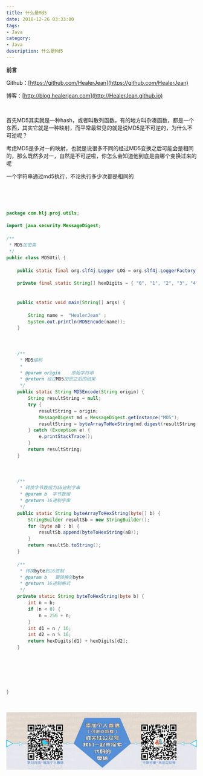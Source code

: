 ```yaml
---
title: 什么是Md5
date: 2018-12-26 03:33:00
tags: 
- Java
category: 
- Java
description: 什么是Md5
---
```





**前言**     

 Github：[https://github.com/HealerJean](https://github.com/HealerJean)         

 博客：[http://blog.healerjean.com](http://HealerJean.github.io)    

​     

首先MD5其实就是一种hash，或者叫散列函数，有的地方叫杂凑函数，都是一个东西，其实它就是一种映射，而平常最常见的就是说MD5是不可逆的，为什么不可逆呢？     

考虑MD5是多对一的映射，也就是说很多不同的经过MD5变换之后可能会是相同的，那么既然多对一，自然是不可逆啦，你怎么会知道他到底是由哪个变换过来的呢     

一个字符串通过md5执行，不论执行多少次都是相同的


​     

```java


package com.hlj.proj.utils;

import java.security.MessageDigest;

/**
 * MD5加密类
 */
public class MD5Util {

	public static final org.slf4j.Logger LOG = org.slf4j.LoggerFactory.getLogger(MD5Util.class);

	private final static String[] hexDigits = { "0", "1", "2", "3", "4", "5", "6", "7", "8", "9", "a", "b", "c", "d", "e", "f" };


	public static void main(String[] args) {

		String name =  "HealerJean" ;
		System.out.println(MD5Encode(name));
	}



	/**
	 * MD5编码
	 *
	 * @param origin    原始字符串
	 * @return 经过MD5加密之后的结果
	 */
	public static String MD5Encode(String origin) {
		String resultString = null;
		try {
			resultString = origin;
			MessageDigest md = MessageDigest.getInstance("MD5");
			resultString = byteArrayToHexString(md.digest(resultString.getBytes("UTF-8")));
		} catch (Exception e) {
			e.printStackTrace();
		}
		return resultString;
	}



	/**
	 * 转换字节数组为16进制字串
	 * @param b  字节数组
	 * @return 16进制字串
	 */
	public static String byteArrayToHexString(byte[] b) {
		StringBuilder resultSb = new StringBuilder();
		for (byte aB : b) {
			resultSb.append(byteToHexString(aB));
		}
		return resultSb.toString();
	}

	/**
	 * 转换byte到16进制
	 * @param b   要转换的byte
	 * @return 16进制格式
	 */
	private static String byteToHexString(byte b) {
		int n = b;
		if (n < 0) {
			n = 256 + n;
		}
		int d1 = n / 16;
		int d2 = n % 16;
		return hexDigits[d1] + hexDigits[d2];
	}






}


```

​     



![ContactAuthor](https://raw.githubusercontent.com/HealerJean/HealerJean.github.io/master/assets/img/artical_bottom.jpg)



<!-- Gitalk 评论 start  -->

<link rel="stylesheet" href="https://unpkg.com/gitalk/dist/gitalk.css">
<script src="https://unpkg.com/gitalk@latest/dist/gitalk.min.js"></script> 
<div id="gitalk-container"></div>    
 <script type="text/javascript">
    var gitalk = new Gitalk({
		clientID: `1d164cd85549874d0e3a`,
		clientSecret: `527c3d223d1e6608953e835b547061037d140355`,
		repo: `HealerJean.github.io`,
		owner: 'HealerJean',
		admin: ['HealerJean'],
		id: 'HCNjVXg58ZOGMplh',
    });
    gitalk.render('gitalk-container');
</script> 

<!-- Gitalk end -->

